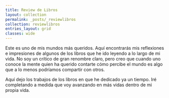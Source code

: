 ```yaml
---
title: Review de Libros
layout: collection
permalink: _posts/_reviewlibros
collection: reviewlibros
entries_layout: grid
classes: wide
---
```


Este es uno de mis mundos más queridos. Aquí encontrarás mis reflexiones e impresiones de algunos de los libros que he ido leyendo a lo largo de mi vida. No soy un crítico de gran renombre claro, pero creo que cuando uno conoce la mente quien ha querido contarte cómo percibe el mundo es algo que a lo menos podríamos compartir con otros. 

Aquí dejo los trabajos de los libros en que he dedicado ya un tiempo. Iré completando a medida que voy avanzando en más vidas dentro de mi propia vida.